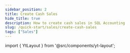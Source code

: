 ```yaml
---
sidebar_position: 2
title: Create Cash Sales
hide_title: true
description: How to create cash sales in SQL Accounting
slug: /quick-start/sales/create-cash-sales
tags: ["Sales"]
---
```


import { YtLayout } from '@src/components/yt-layout';

<YtLayout 
    url="https://www.youtube.com/embed/cosRwOQrFTo?autoplay=1"
    videoId="cosRwOQrFTo"
    title="Cash Sales"
/>

